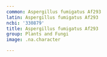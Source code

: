 ```yaml
---
common: Aspergillus fumigatus Af293
latin: Aspergillus fumigatus Af293
ncbi: '330879'
title: Aspergillus fumigatus Af293
group: Plants and Fungi
image: .na.character

---
```

